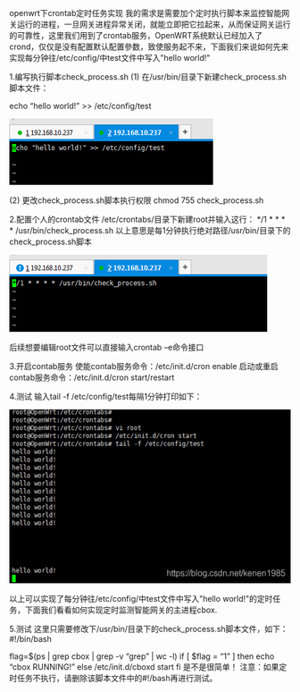 openwrt下crontab定时任务实现
我的需求是需要加个定时执行脚本来监控智能网关运行的进程，一旦网关进程异常关闭，就能立即把它拉起来，从而保证网关运行的可靠性，这里我们用到了crontab服务，OpenWRT系统默认已经加入了crond，仅仅是没有配置默认配置參数，致使服务起不来，下面我们来说如何先来实现每分钟往/etc/config/中test文件中写入"hello world!"

1.编写执行脚本check_process.sh
(1) 在/usr/bin/目录下新建check_process.sh脚本文件：

echo “hello world!” >> /etc/config/test

![Image text](../images/1.png) 

(2) 更改check_process.sh脚本执行权限
chmod 755 check_process.sh

2.配置个人的crontab文件
/etc/crontabs/目录下新建root并输入这行：
*/1 * * * * /usr/bin/check_process.sh
以上意思是每1分钟执行绝对路径/usr/bin/目录下的check_process.sh脚本

![Image text](../images/2.png) 
 
后续想要编辑root文件可以直接输入crontab –e命令接口

3.开启contab服务
使能contab服务命令：/etc/init.d/cron enable
启动或重启contab服务命令：/etc/init.d/cron start/restart

4.测试
输入tail -f /etc/config/test每隔1分钟打印如下：

![Image text](../images/3.png) 

以上可以实现了每分钟往/etc/config/中test文件中写入"hello world!"的定时任务，下面我们看看如何实现定时监测智能网关的主进程cbox.

5.测试
这里只需要修改下/usr/bin/目录下的check_process.sh脚本文件，如下：
#!/bin/bash

flag=$(ps | grep cbox | grep -v “grep” | wc -l)
if [ $flag = “1” ]
then
echo “cbox RUNNING!”
else
/etc/init.d/cboxd start
fi
是不是很简单！
注意：如果定时任务不执行，请删除该脚本文件中的#!/bash再进行测试。
